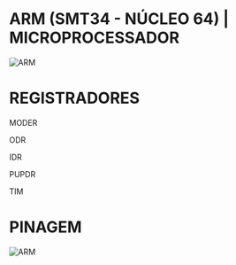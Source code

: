 # ARM (SMT34 - NÚCLEO 64) | MICROPROCESSADOR
![ARM]([https://imgur.com/8gQ8dfg](https://imgur.com/a/KEwT1wz))

# REGISTRADORES

MODER

ODR

IDR

PUPDR

TIM


# PINAGEM
![ARM](https://i.imgur.com/W6CxsfE.png)
